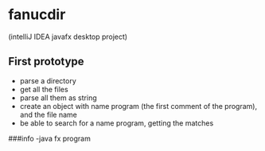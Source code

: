 # fanucdir

(intelliJ IDEA javafx desktop project)

## First prototype
- parse a directory
- get all the files
- parse all them as string
- create an object with name program (the first comment of the program), and the file name
- be able to search for a name program, getting the matches

###info
-java fx program